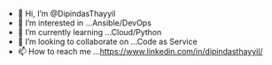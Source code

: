 - 👋 Hi, I’m @DipindasThayyil
- 👀 I’m interested in ...Ansible/DevOps 
- 🌱 I’m currently learning ...Cloud/Python
- 💞️ I’m looking to collaborate on ...Code as Service 
- 📫 How to reach me ...https://www.linkedin.com/in/dipindasthayyil/

<!---
DipindasThayyil/DipindasThayyil is a ✨ special ✨ repository because its `README.md` (this file) appears on your GitHub profile.
You can click the Preview link to take a look at your changes.
--->
